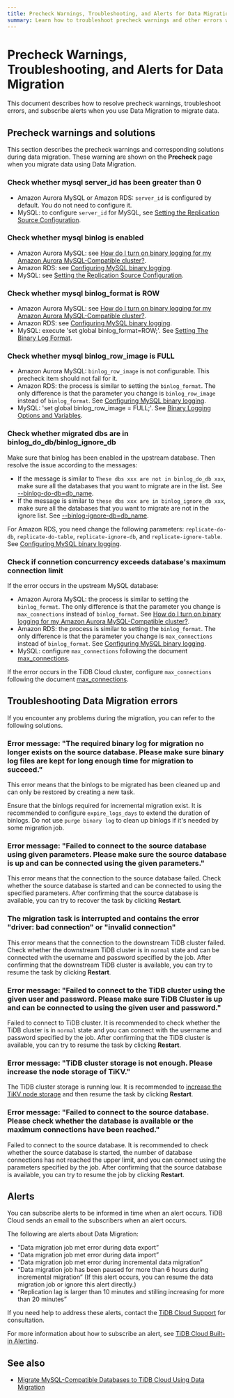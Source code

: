```yaml
---
title: Precheck Warnings, Troubleshooting, and Alerts for Data Migration
summary: Learn how to troubleshoot precheck warnings and other errors when using Data Migration.
---
```


# Precheck Warnings, Troubleshooting, and Alerts for Data Migration

This document describes how to resolve precheck warnings, troubleshoot errors, and subscribe alerts when you use Data Migration to migrate data. 

## Precheck warnings and solutions

This section describes the precheck warnings and corresponding solutions during data migration. These warning are shown on the **Precheck** page when you migrate data using Data Migration.

### Check whether mysql server_id has been greater than 0

- Amazon Aurora MySQL or Amazon RDS: `server_id` is configured by default. You do not need to configure it.
- MySQL: to configure `server_id` for MySQL, see [Setting the Replication Source Configuration](https://dev.mysql.com/doc/refman/5.7/en/replication-howto-masterbaseconfig.html).

### Check whether mysql binlog is enabled

- Amazon Aurora MySQL: see [How do I turn on binary logging for my Amazon Aurora MySQL-Compatible cluster?](https://aws.amazon.com/premiumsupport/knowledge-center/enable-binary-logging-aurora/?nc1=h_ls).
- Amazon RDS: see [Configuring MySQL binary logging](https://docs.aws.amazon.com/AmazonRDS/latest/UserGuide/USER_LogAccess.MySQL.BinaryFormat.html).
- MySQL: see [Setting the Replication Source Configuration](https://dev.mysql.com/doc/refman/5.7/en/replication-howto-masterbaseconfig.html).

### Check whether mysql binlog_format is ROW

- Amazon Aurora MySQL: see [How do I turn on binary logging for my Amazon Aurora MySQL-Compatible cluster?](https://aws.amazon.com/premiumsupport/knowledge-center/enable-binary-logging-aurora/?nc1=h_ls).
- Amazon RDS: see [Configuring MySQL binary logging](https://docs.aws.amazon.com/AmazonRDS/latest/UserGuide/USER_LogAccess.MySQL.BinaryFormat.html).
- MySQL: execute 'set global binlog_format=ROW;'. See [Setting The Binary Log Format](https://dev.mysql.com/doc/refman/5.7/en/binary-log-setting.html).

### Check whether mysql binlog_row_image is FULL

- Amazon Aurora MySQL: `binlog_row_image` is not configurable. This precheck item should not fail for it.
- Amazon RDS: the process is similar to setting the `binlog_format`. The only difference is that the parameter you change is `binlog_row_image` instead of `binlog_format`. See [Configuring MySQL binary logging](https://docs.aws.amazon.com/AmazonRDS/latest/UserGuide/USER_LogAccess.MySQL.BinaryFormat.html).
- MySQL: 'set global binlog_row_image = FULL;'. See [Binary Logging Options and Variables](https://dev.mysql.com/doc/refman/5.7/en/replication-options-binary-log.html#sysvar_binlog_row_image).

### Check whether migrated dbs are in binlog_do_db/binlog_ignore_db

Make sure that binlog has been enabled in the upstream database. Then resolve the issue according to the messages:

- If the message is similar to `These dbs xxx are not in binlog_do_db xxx`, make sure all the databases that you want to migrate are in the list. See [--binlog-do-db=db_name](https://dev.mysql.com/doc/refman/5.7/en/replication-options-binary-log.html#option_mysqld_binlog-do-db).
- If the message is similar to `these dbs xxx are in binlog_ignore_db xxx`, make sure all the databases that you want to migrate are not in the ignore list. See [--binlog-ignore-db=db_name](https://dev.mysql.com/doc/refman/5.7/en/replication-options-binary-log.html#option_mysqld_binlog-ignore-db).

For Amazon RDS, you need change the following parameters: `replicate-do-db`, `replicate-do-table`, `replicate-ignore-db`, and `replicate-ignore-table`. See [Configuring MySQL binary logging](https://docs.aws.amazon.com/AmazonRDS/latest/UserGuide/USER_LogAccess.MySQL.BinaryFormat.html).

### Check if connetion concurrency exceeds database's maximum connection limit

If the error occurs in the upstream MySQL database:

- Amazon Aurora MySQL: the process is similar to setting the `binlog_format`. The only difference is that the parameter you change is `max_connections` instead of `binlog_format`. See [How do I turn on binary logging for my Amazon Aurora MySQL-Compatible cluster?](https://aws.amazon.com/premiumsupport/knowledge-center/enable-binary-logging-aurora/?nc1=h_ls).
- Amazon RDS: the process is similar to setting the `binlog_format`. The only difference is that the parameter you change is `max_connections` instead of `binlog_format`.  See [Configuring MySQL binary logging](https://docs.aws.amazon.com/AmazonRDS/latest/UserGuide/USER_LogAccess.MySQL.BinaryFormat.html).
- MySQL: configure `max_connections` following the document [max_connections](https://dev.mysql.com/doc/refman/5.7/en/server-system-variables.html#sysvar_max_connections).

If the error occurs in the TiDB Cloud cluster, configure `max_connections` following the document [max_connections](https://docs.pingcap.com/tidb/stable/system-variables#max_connections).

## Troubleshooting Data Migration errors

If you encounter any problems during the migration, you can refer to the following solutions.

### Error message: "The required binary log for migration no longer exists on the source database. Please make sure binary log files are kept for long enough time for migration to succeed."

This error means that the binlogs to be migrated has been cleaned up and can only be restored by creating a new task.

Ensure that the binlogs required for incremental migration exist. It is recommended to configure `expire_logs_days` to extend the duration of binlogs. Do not use `purge binary log` to clean up binlogs if it's needed by some migration job.

### Error message: "Failed to connect to the source database using given parameters. Please make sure the source database is up and can be connected using the given parameters."

This error means that the connection to the source database failed. Check whether the source database is started and can be connected to using the specified parameters. After confirming that the source database is available, you can try to recover the task by clicking **Restart**.

### The migration task is interrupted and contains the error "driver: bad connection" or "invalid connection"

This error means that the connection to the downstream TiDB cluster failed. Check whether the downstream TiDB cluster is in `normal` state and can be connected with the username and password specified by the job. After confirming that the downstream TiDB cluster is available, you can try to resume the task by clicking **Restart**.

### Error message: "Failed to connect to the TiDB cluster using the given user and password. Please make sure TiDB Cluster is up and can be connected to using the given user and password."

Failed to connect to TiDB cluster. It is recommended to check whether the TiDB cluster is in `normal` state and you can connect with the username and password specified by the job. After confirming that the TiDB cluster is available, you can try to resume the task by clicking **Restart**.

### Error message: "TiDB cluster storage is not enough. Please increase the node storage of TiKV."

The TiDB cluster storage is running low. It is recommended to [increase the TiKV node storage](/tidb-cloud/scale-tidb-cluster.md#increase-node-storage) and then resume the task by clicking **Restart**.

### Error message: "Failed to connect to the source database. Please check whether the database is available or the maximum connections have been reached."

Failed to connect to the source database. It is recommended to check whether the source database is started, the number of database connections has not reached the upper limit, and you can connect using the parameters specified by the job. After confirming that the source database is available, you can try to resume the job by clicking **Restart**.

## Alerts

You can subscribe alerts to be informed in time when an alert occurs. TiDB Cloud sends an email to the subscribers when an alert occurs. 

The following are alerts about Data Migration: 

- “Data migration job met error during data export”    
- “Data migration job met error during data import”    
- “Data migration job met error during incremental data migration”    
- “Data migration job has been paused for more than 6 hours during incremental migration” (If this alert occurs, you can resume the data migration job or ignore this alert directly.)      
- “Replication lag is larger than 10 minutes and stilling increasing for more than 20 minutes”

If you need help to address these alerts, contact the [TiDB Cloud Support](/tidb-cloud/tidb-cloud-support.md) for consultation.

For more information about how to subscribe an alert, see [TiDB Cloud Built-in Alerting](/tidb-cloud/monitor-built-in-alerting.md).

## See also

- [Migrate MySQL-Compatible Databases to TiDB Cloud Using Data Migration](/tidb-cloud/migrate-from-mysql-using-data-migration.md)